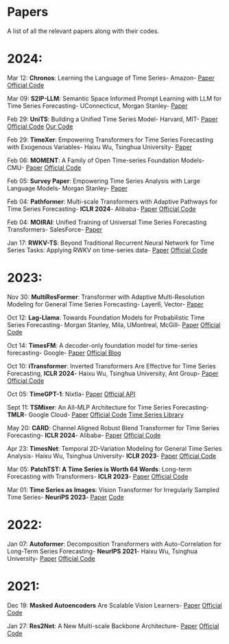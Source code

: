 # Papers
A list of all the relevant papers along with their codes.

# 2024:
Mar 12: **Chronos**: Learning the Language of Time Series- Amazon- [Paper](https://arxiv.org/abs/2403.07815v1) [Official Code](https://github.com/amazon-science/chronos-forecasting)

Mar 09: **S2IP-LLM**: Semantic Space Informed Prompt Learning with LLM for Time Series Forecasting- UConnecticut, Morgan Stanley- [Paper](https://arxiv.org/abs/2403.05798) 

Feb 29: **UniTS**: Building a Unified Time Series Model- Harvard, MIT- [Paper](https://arxiv.org/abs/2403.00131)   [Official Code](https://github.com/mims-harvard/UniTS)   [Our Code](https://github.com/SpassMed/UniTS)

Feb 29: **TimeXer**: Empowering Transformers for Time Series Forecasting with Exogenous Variables- Haixu Wu, Tsinghua University- [Paper](https://arxiv.org/abs/2402.19072v1)

Feb 06: **MOMENT**: A Family of Open Time-series Foundation Models- CMU- [Paper](https://arxiv.org/abs/2402.03885) [Official Code](anonymous.4open.science/r/BETT-773F/)

Feb 05: **Survey Paper**: Empowering Time Series Analysis with Large Language Models- Morgan Stanley- [Paper](https://arxiv.org/abs/2402.03182)

Feb 04: **Pathformer**: Multi-scale Transformers with Adaptive Pathways for Time Series Forecasting- **ICLR 2024**- Alibaba- [Paper](https://arxiv.org/abs/2402.05956) [Official Code](https://github.com/decisionintelligence/pathformer)

Feb 04: **MOIRAI**: Unified Training of Universal Time Series Forecasting Transformers- SalesForce- [Paper](https://arxiv.org/abs/2402.02592)


Jan 17: **RWKV-TS**: Beyond Traditional Recurrent Neural Network for Time Series Tasks: Applying RWKV on time-series data- [Paper](https://arxiv.org/abs/2401.09093) [Official Code](https://github.com/howard-hou/RWKV-TS)



# 2023:
Nov 30: **MultiResFormer**: Transformer with Adaptive Multi-Resolution Modeling for General Time Series Forecasting- Layer6, Vector- [Paper](https://arxiv.org/abs/2311.18780v2)

Oct 12: **Lag-Llama**: Towards Foundation Models for Probabilistic Time Series Forecasting- Morgan Stanley, Mila, UMontreal, McGill-  [Paper](https://arxiv.org/abs/2310.08278)  [Official Code](https://github.com/time-series-foundation-models/lag-llama)

Oct 14: **TimesFM**: A decoder-only foundation model for time-series forecasting- Google-  [Paper](https://arxiv.org/abs/2310.10688)  [Official Blog](https://blog.research.google/2024/02/a-decoder-only-foundation-model-for.html)

Oct 10: **iTransformer**: Inverted Transformers Are Effective for Time Series Forecasting, **ICLR 2024**- Haixu Wu, Tsinghua University, Ant Group- [Paper](https://arxiv.org/abs/2310.06625)  [Official Code](https://github.com/thuml/iTransformer)

Oct 05: **TimeGPT-1**: Nixtla-  [Paper](https://arxiv.org/abs/2310.03589)  [Official API](https://github.com/Nixtla/nixtla)

Sept 11: **TSMixer**: An All-MLP Architecture for Time Series Forecasting- **TMLR**- Google Cloud- [Paper](https://arxiv.org/abs/2303.06053) [Official Code](https://github.com/google-research/google-research/tree/master/tsmixer) [Time Series Library](https://github.com/thuml/Time-Series-Library/tree/main/models)

May 20: **CARD**: Channel Aligned Robust Blend Transformer for Time Series Forecasting- **ICLR 2024**- Alibaba- [Paper](https://arxiv.org/abs/2305.12095) [Official Code](https://github.com/wxie9/CARD)

Apr 23: **TimesNet**: Temporal 2D-Variation Modeling for General Time Series Analysis- Haixu Wu, Tsinghua University- **ICLR 2023**- [Paper](https://arxiv.org/abs/2210.02186) [Official Code](https://github.com/thuml/TimesNet)

Mar 05: **PatchTST: A Time Series is Worth 64 Words**: Long-term Forecasting with Transformers- **ICLR 2023**-  [Paper](https://arxiv.org/abs/2211.14730)  [Official Code](https://github.com/yuqinie98/PatchTST)

Mar 01: **Time Series as Images**: Vision Transformer for Irregularly Sampled Time Series- **NeuriPS 2023**- [Paper](https://arxiv.org/abs/2303.12799) [Code](https://github.com/Leezekun/ViTST)



# 2022:
Jan 07: **Autoformer**: Decomposition Transformers with Auto-Correlation for Long-Term Series Forecasting- **NeurIPS 2021**- Haixu Wu, Tsinghua University- [Paper](https://arxiv.org/abs/2106.13008) [Official Code](https://github.com/thuml/Autoformer)


# 2021:
Dec 19: **Masked Autoencoders** Are Scalable Vision Learners- [Paper](https://arxiv.org/abs/2111.06377) [Official Code](https://github.com/facebookresearch/mae)

Jan 27: **Res2Net**: A New Multi-scale Backbone Architecture- [Paper](https://arxiv.org/abs/1904.01169) [Official Code](https://github.com/Res2Net)

